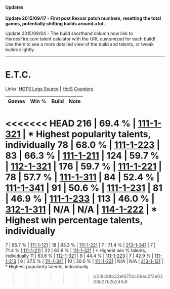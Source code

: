 #### Updates
**Update 2015/09/17 - First post Rexxar patch numbers, resetting the total games, potentially shifting builds around a lot.**

Update 2015/09/04 - The build shorthand column now link to HeroesFire.com talent calulator with the URL customized for each build!  
Use them to see a more detailed view of the build and talents, or tweak builds slightly.

***

# E.T.C.

Links: [HOTS Logs Source](https://www.hotslogs.com/Sitewide/HeroDetails?Hero=E.T.C.) | [HotS Counters](http://hotscounters.com/#/hero/E.T.C.)

Games  | Win %  | Build     | Note
-----  | -----  | -----     | ----
<<<<<<< HEAD
216    | 69.4 % | [111-1-321](http://www.heroesfire.com/hots/talent-calculator/elite-tauren-chieftain#gOkP) | * Highest popularity talents, individually
78     | 68.0 % | [111-1-223](http://www.heroesfire.com/hots/talent-calculator/elite-tauren-chieftain#gOit) | 
83     | 66.3 % | [111-1-211](http://www.heroesfire.com/hots/talent-calculator/elite-tauren-chieftain#gOih) | 
124    | 59.7 % | [112-1-321](http://www.heroesfire.com/hots/talent-calculator/elite-tauren-chieftain#gRAf) | 
176    | 59.7 % | [111-1-221](http://www.heroesfire.com/hots/talent-calculator/elite-tauren-chieftain#gOir) | 
78     | 57.7 % | [111-1-311](http://www.heroesfire.com/hots/talent-calculator/elite-tauren-chieftain#gOkF) | 
84     | 52.4 % | [111-1-341](http://www.heroesfire.com/hots/talent-calculator/elite-tauren-chieftain#gOkj) | 
91     | 50.6 % | [111-1-231](http://www.heroesfire.com/hots/talent-calculator/elite-tauren-chieftain#gOi_) | 
81     | 46.9 % | [111-1-233](http://www.heroesfire.com/hots/talent-calculator/elite-tauren-chieftain#gOj1) | 
113    | 46.0 % | [312-1-311](http://www.heroesfire.com/hots/talent-calculator/elite-tauren-chieftain#o3SV) | 
N/A    | N/A    | [114-1-222](http://www.heroesfire.com/hots/talent-calculator/elite-tauren-chieftain#gW1c) | * Highest win percentage talents, individually
=======
7      | 85.7 % | [111-1-121](http://www.heroesfire.com/hots/talent-calculator/elite-tauren-chieftain#gOhH) | 
18     | 83.3 % | [111-1-221](http://www.heroesfire.com/hots/talent-calculator/elite-tauren-chieftain#gOir) | 
7      | 71.4 % | [213-1-341](http://www.heroesfire.com/hots/talent-calculator/elite-tauren-chieftain#kHmD) | 
7      | 71.4 % | [111-1-211](http://www.heroesfire.com/hots/talent-calculator/elite-tauren-chieftain#gOih) | 
22     | 63.6 % | [111-1-321](http://www.heroesfire.com/hots/talent-calculator/elite-tauren-chieftain#gOkP) | * Highest win % talents, individually
11     | 63.6 % | [112-1-321](http://www.heroesfire.com/hots/talent-calculator/elite-tauren-chieftain#gRAf) | 
9      | 44.4 % | [111-1-223](http://www.heroesfire.com/hots/talent-calculator/elite-tauren-chieftain#gOit) | 
7      | 42.9 % | [111-1-213](http://www.heroesfire.com/hots/talent-calculator/elite-tauren-chieftain#gOij) | 
8      | 37.5 % | [111-1-341](http://www.heroesfire.com/hots/talent-calculator/elite-tauren-chieftain#gOkj) | 
10     | 30.0 % | [111-1-231](http://www.heroesfire.com/hots/talent-calculator/elite-tauren-chieftain#gOi_) | 
N/A    | N/A    | [213-1-121](http://www.heroesfire.com/hots/talent-calculator/elite-tauren-chieftain#kHin) | * Highest popularity talents, individually
>>>>>>> b318c98b32efd750c09ed2f2e0308b27b2b24fb8
